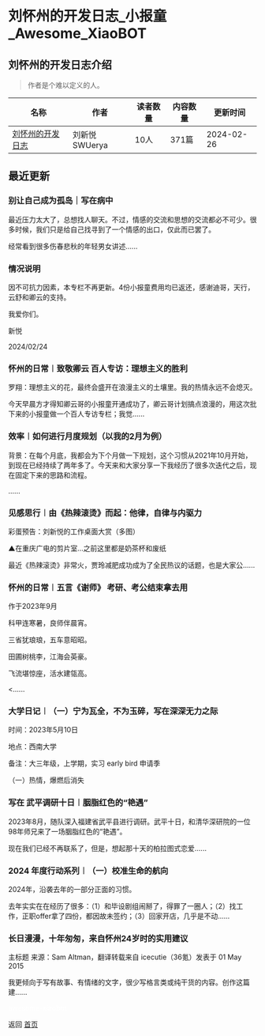 # 刘怀州的开发日志_小报童_Awesome_XiaoBOT

## 刘怀州的开发日志介绍
> 作者是个难以定义的人。  
  


|名称|作者|读者数量|内容数量|更新时间|
|---|---|---|---|---|
|[刘怀州的开发日志](https://xiaobot.net/p/lhzhou10?refer=0b133df9-27dc-423b-8101-639049001c13)|刘新悦SWUerya|10人|371篇|2024-02-26|

## 最近更新
### 别让自己成为孤岛｜写在病中

最近压力太大了，总想找人聊天。不过，情感的交流和思想的交流都必不可少。很多时候，我们只是给自己找寻到了一个情感的出口，仅此而已罢了。

经常看到很多伤春悲秋的年轻男女讲述......

### 情况说明

因不可抗力因素，本专栏不再更新。4份小报童费用均已返还，感谢迪哥，天行，云舒和卿云的支持。

我爱你们。

新悦

2024/02/24

### 怀州的日常︱致敬卿云 百人专访：理想主义的胜利

罗翔：理想主义的花，最终会盛开在浪漫主义的土壤里。我的热情永远不会熄灭。

今天早晨方才得知卿云哥的小报童开通成功了，卿云哥计划搞点浪漫的，用这次批下来的小报童做一个百人专访专栏；我觉......

### 效率︱如何进行月度规划（以我的2月为例）

背景：在每个月底，我都会为下个月做一下规划，这个习惯从2021年10月开始，到现在已经持续了两年多了。今天来和大家分享一下我经历了很多次迭代之后，现在固定下来的思路和流程。

......

### 见感思行︱由《热辣滚烫》而起：他律，自律与内驱力

彩蛋预告：刘新悦的工作桌面大赏（多图）

▲在重庆广电的剪片室…之前这里都是奶茶杯和废纸

最近《热辣滚烫》非常火，贾玲减肥成功成为了全民热议的话题，也是大家公......

### 怀州的日常︱五言《谢师》 考研、考公结束拿去用

作于2023年9月

科甲连寒暑，良师伴晨宵。

三省犹琅琅，五车意昭昭。

田圃树桃李，江海会英豪。

飞流堪惊座，活水建瓴高。

<......

### 大学日记︱（一）宁为瓦全，不为玉碎，写在深深无力之际

时间：2023年5月10日

地点：西南大学

备注：大三年级，上学期，实习 early bird 申请季

（一）热情，爆燃后消失

### 写在 武平调研十日︱胭脂红色的“艳遇”

2023年8月，随队深入福建省武平县进行调研。武平十日，和清华深研院的一位98年师兄来了一场胭脂红色的“艳遇”。

现在我们已经不再联系了，但是，想起那十天的柏拉图式恋爱......

### 2024 年度行动系列︱（一）校准生命的航向

2024年，沿袭去年的一部分正面的习惯。

去年实实在在经历了很多：（1）和毕设剧组闹掰了，得罪了一圈人；（2）找工作，正职offer拿了四份，都因故未签约；（3）回家开店，几乎是不动......

### 长日漫漫，十年匆匆，来自怀州24岁时的实用建议

主标题 来源：Sam Altman，翻译转载来自 icecutie（36氪）发表于 01 May 2015

我更倾向于写有故事、有情绪的文字，很少写格言类或纯干货的内容。创作这篇建......


<a href="https://github.com/Reno9527/awesome-xiaobot" style="color: white; text-decoration: none;">awesome-xiaobot</a>

返回 [首页](../README.md)
